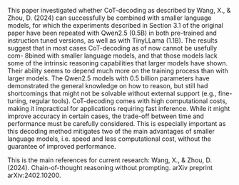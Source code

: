 This paper investigated whether CoT-decoding as described by Wang, X., & Zhou, D. (2024) can
successfully be combined with smaller language models, for which the experiments described
in Section 3.1 of the original paper have been repeated with Qwen2.5 (0.5B) in both pre-trained
and instruction tuned versions, as well as with TinyLLama (1.1B).
The results suggest that in most cases CoT-decoding as of now cannot be usefully com-
8bined with smaller language models, and that those models lack some of the intrinsic reasoning
capabilities that larger models have shown. Their ability seems to depend much more on the
training process than with larger models. The Qwen2.5 models with 0.5 billion parameters have
demonstrated the general knowledge on how to reason, but still had shortcomings that might
not be solvable without external support (e.g., fine-tuning, regular tools).
CoT-decoding comes with high computational costs, making it impractical for applications
requiring fast inference. While it might improve accuracy in certain cases, the trade-off between time and performance must be carefully considered. This is especially important as this
decoding method mitigates two of the main advantages of smaller language models, i.e. speed
and less computational cost, without the guarantee of improved performance.

This is the main references for current research:
Wang, X., & Zhou, D. (2024). Chain-of-thought reasoning without prompting. arXiv preprint arXiv:2402.10200.
